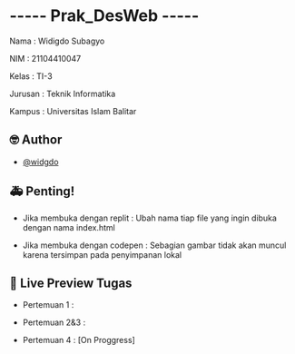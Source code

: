 # ----- Prak_DesWeb -----

Nama    : Widigdo Subagyo 

NIM     : 21104410047

Kelas   : TI-3 

Jurusan : Teknik Informatika

Kampus  : Universitas Islam Balitar

## 🤓 Author

- [@widgdo](https://github.com/WidigdoSubagyo)

## 🚑 Penting!

- Jika membuka dengan replit  : Ubah nama tiap file yang ingin dibuka dengan nama index.html

- Jika membuka dengan codepen : Sebagian gambar tidak akan muncul karena tersimpan pada penyimpanan lokal

## 🔗 Live Preview Tugas

- Pertemuan 1 :

- Pertemuan 2&3 : 

- Pertemuan 4 : [On Proggress]


